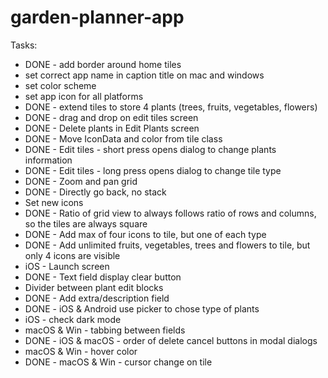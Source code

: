 # garden-planner-app

Tasks:
- DONE - add border around home tiles
- set correct app name in caption title on mac and windows
- set color scheme
- set app icon for all platforms
- DONE - extend tiles to store 4 plants (trees, fruits, vegetables, flowers)
- DONE - drag and drop on edit tiles screen
- DONE - Delete plants in Edit Plants screen
- DONE - Move IconData and color from tile class
- DONE - Edit tiles - short press opens dialog to change plants information
- DONE - Edit tiles - long press opens dialog to change tile type
- DONE - Zoom and pan grid
- DONE - Directly go back, no stack
- Set new icons
- DONE - Ratio of grid view to always follows ratio of rows and columns, so the tiles are always square
- DONE - Add max of four icons to tile, but one of each type
- DONE - Add unlimited fruits, vegetables, trees and flowers to tile, but only 4 icons are visible
- iOS - Launch screen
- DONE - Text field display clear button
- Divider between plant edit blocks
- DONE - Add extra/description field
- DONE - iOS & Android use picker to chose type of plants
- iOS - check dark mode
- macOS & Win - tabbing between fields
- DONE - iOS & macOS - order of delete cancel buttons in modal dialogs
- macOS & Win - hover color
- DONE - macOS & Win - cursor change on tile
